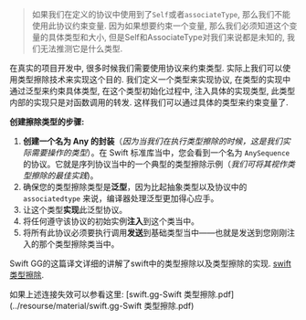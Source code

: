 > 如果我们在定义的协议中使用到了`Self`或者`associateType`, 那么我们不能使用此协议约束变量. 因为如果想要约束一个变量, 那么我们必须知道这个变量的具体类型和大小, 但是Self和AssociateType对我们来说都是未知的, 我们无法推测它是什么类型. 

在真实的项目开发中, 很多时候我们需要使用协议来约束类型. 实际上我们可以使用类型擦除技术来实现这个目的. 我们定义一个类型来实现协议, 在类型的实现中通过泛型来约束具体类型, 在这个类型初始化过程中, 注入具体的实现类型, 此类型内部的实现只是对函数调用的转发. 这样我们可以通过具体的类型来约束变量了. 

**创建擦除类型的步骤:**

1. **创建一个名为 Any 的封装**（*因为当我们在执行类型擦除的时候，这是我们实际需要操作的类型*）。在 Swift 标准库当中，您会看到一个名为 `AnySequence` 的协议。它就是序列协议当中的一个典型的类型擦除示例（*我们可将其视作类型擦除的最佳实践*)。
2. 确保您的类型擦除类型是**泛型**，因为比起抽象类型以及协议中的 `associatedtype` 来说，编译器处理泛型更加得心应手。
3. 让这个类型**实现**此泛型协议。
4. 将任何遵守该协议的初始实例**注入**到这个类当中。
5. 将所有此协议必须要执行调用**发送**到基础类型当中——也就是发送到您刚刚注入的那个类型擦除类当中。



Swift GG的这篇译文详细的讲解了swift中的类型擦除以及类型擦除的实现. [swift 类型擦除](https://swift.gg/2018/10/11/friday-qa-2017-12-08-type-erasure-in-swift/).

如果上述连接失效可以参看这里:  [swift.gg-Swift 类型擦除.pdf](../resourse/material/swift.gg-Swift 类型擦除.pdf)